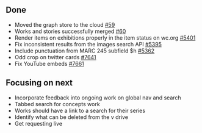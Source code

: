## Done
- Moved the graph store to the cloud [#59](https://github.com/wellcomecollection/knowledge-graph/issues/59)
- Works and stories successfully merged [#60](https://github.com/wellcomecollection/knowledge-graph/issues/60)
- Render items on exhibitions properly in the item status on wc.org [#5401](https://github.com/wellcomecollection/platform/issues/5401)
- Fix inconsistent results from the images search API [#5395](https://github.com/wellcomecollection/platform/issues/5395)
- Include punctuation from MARC 245 subfield $h [#5362](https://github.com/wellcomecollection/platform/issues/5362)
- Odd crop on twitter cards [#7641](https://github.com/wellcomecollection/wellcomecollection.org/issues/7641)
- Fix YouTube embeds [#7661](https://github.com/wellcomecollection/wellcomecollection.org/pull/7661)


## Focusing on next
- Incorporate feedback into ongoing work on global nav and search 
- Tabbed search for concepts work
- Works should have a link to a search for their series 
- Identify what can be deleted from the v drive
- Get requesting live
